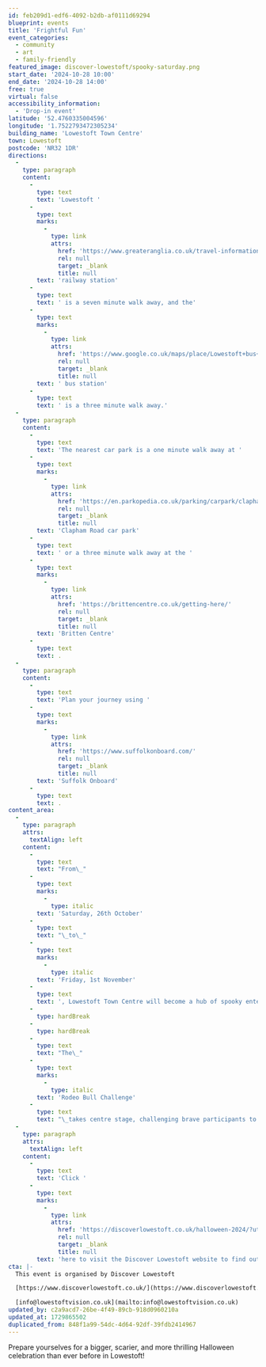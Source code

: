 ```yaml
---
id: feb209d1-edf6-4092-b2db-af0111d69294
blueprint: events
title: 'Frightful Fun'
event_categories:
  - community
  - art
  - family-friendly
featured_image: discover-lowestoft/spooky-saturday.png
start_date: '2024-10-28 10:00'
end_date: '2024-10-28 14:00'
free: true
virtual: false
accessibility_information:
  - 'Drop-in event'
latitude: '52.4760335004596'
longitude: '1.7522793472305234'
building_name: 'Lowestoft Town Centre'
town: Lowestoft
postcode: 'NR32 1DR'
directions:
  -
    type: paragraph
    content:
      -
        type: text
        text: 'Lowestoft '
      -
        type: text
        marks:
          -
            type: link
            attrs:
              href: 'https://www.greateranglia.co.uk/travel-information/station-information/lwt'
              rel: null
              target: _blank
              title: null
        text: 'railway station'
      -
        type: text
        text: ' is a seven minute walk away, and the'
      -
        type: text
        marks:
          -
            type: link
            attrs:
              href: 'https://www.google.co.uk/maps/place/Lowestoft+bus+station/@52.4770576,1.7497725,18z/data=!4m24!1m15!4m14!1m6!1m2!1s0x47da1af4dc6a0171:0xa9d78eb97007c720!2sLowestoft+Library!2m2!1d1.7503366!2d52.4768238!1m6!1m2!1s0x47da1af56d372b2b:0x7065be204d63f941!2sLowestoft+bus+station,+Lowestoft+NR32+1NL!2m2!1d1.7519173!2d52.4773506!3m7!1s0x47da1af56d372b2b:0x7065be204d63f941!6m1!1v5!8m2!3d52.4773506!4d1.7519173!16s%2Fg%2F1q67mdqrk?entry=ttu'
              rel: null
              target: _blank
              title: null
        text: ' bus station'
      -
        type: text
        text: ' is a three minute walk away.'
  -
    type: paragraph
    content:
      -
        type: text
        text: 'The nearest car park is a one minute walk away at '
      -
        type: text
        marks:
          -
            type: link
            attrs:
              href: 'https://en.parkopedia.co.uk/parking/carpark/clapham_road/nr32/east_suffolk/?arriving=202404111030&leaving=202404111230'
              rel: null
              target: _blank
              title: null
        text: 'Clapham Road car park'
      -
        type: text
        text: ' or a three minute walk away at the '
      -
        type: text
        marks:
          -
            type: link
            attrs:
              href: 'https://brittencentre.co.uk/getting-here/'
              rel: null
              target: _blank
              title: null
        text: 'Britten Centre'
      -
        type: text
        text: .
  -
    type: paragraph
    content:
      -
        type: text
        text: 'Plan your journey using '
      -
        type: text
        marks:
          -
            type: link
            attrs:
              href: 'https://www.suffolkonboard.com/'
              rel: null
              target: _blank
              title: null
        text: 'Suffolk Onboard'
      -
        type: text
        text: .
content_area:
  -
    type: paragraph
    attrs:
      textAlign: left
    content:
      -
        type: text
        text: "From\_"
      -
        type: text
        marks:
          -
            type: italic
        text: 'Saturday, 26th October'
      -
        type: text
        text: "\_to\_"
      -
        type: text
        marks:
          -
            type: italic
        text: 'Friday, 1st November'
      -
        type: text
        text: ', Lowestoft Town Centre will become a hub of spooky entertainment, making this the perfect place to visit for the whole family.'
      -
        type: hardBreak
      -
        type: hardBreak
      -
        type: text
        text: "The\_"
      -
        type: text
        marks:
          -
            type: italic
        text: 'Rodeo Bull Challenge'
      -
        type: text
        text: "\_takes centre stage, challenging brave participants to see how long they can hold on! The event will be situated in the town centre from 12pm to 3pm."
  -
    type: paragraph
    attrs:
      textAlign: left
    content:
      -
        type: text
        text: 'Click '
      -
        type: text
        marks:
          -
            type: link
            attrs:
              href: 'https://discoverlowestoft.co.uk/halloween-2024/?utm_medium=email&utm_campaign=Spooky%20Saturday%20returns%20this%20Saturday&utm_content=Spooky%20Saturday%20returns%20this%20Saturday+CID_b4be1ef4d2b359c8e9769ba5007f9d15&utm_source=Eshot&utm_term=Find%20out%20more%20here'
              rel: null
              target: _blank
              title: null
        text: 'here to visit the Discover Lowestoft website to find out more details.'
cta: |-
  This event is organised by Discover Lowestoft

  [https://www.discoverlowestoft.co.uk/](https://www.discoverlowestoft.co.uk/) 

  [info@lowestoftvision.co.uk](mailto:info@lowestoftvision.co.uk)
updated_by: c2a9acd7-26be-4f49-89cb-918d0960210a
updated_at: 1729865502
duplicated_from: 848f1a99-54dc-4d64-92df-39fdb2414967
---
```

Prepare yourselves for a bigger, scarier, and more thrilling Halloween celebration than ever before in Lowestoft!